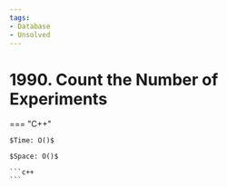 ```yaml
---
tags:
- Database
- Unsolved
---
```



# 1990. Count the Number of Experiments

=== "C++"

    $Time: O()$

    $Space: O()$

    ```c++
    ```